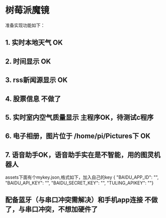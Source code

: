 # 树莓派魔镜

准备实现功能如下：

## 1. 实时本地天气 OK

## 2. 时间显示 OK

## 3. rss新闻源显示 OK

## 4. 股票信息 不做了

## 5. 实时室内空气质量显示 主程序OK，待测试c程序

## 6. 电子相册，图片位于 /home/pi/Pictures下 OK

## 7. 语音助手OK，语音助手实在是不智能，用的图灵机器人

assets下面有个mykey.json,格式如下，加入自己的key
 {    "BAIDU_APP_ID": "",
    "BAIDU_API_KEY": "",
    "BAIDU_SECRET_KEY": "",
    "TULING_APIKEY": ""}

## 配备蓝牙（与串口冲突需解决）和手机app连接  不做了，与串口冲突，不想加硬件了
